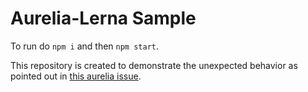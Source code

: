 # Aurelia-Lerna Sample

To run do `npm i` and then `npm start`. 

This repository is created to demonstrate the unexpected behavior as pointed out in [this aurelia issue](https://github.com/aurelia/webpack-plugin/issues/145).
